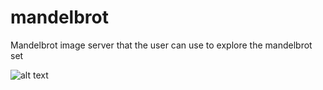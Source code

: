 # mandelbrot
Mandelbrot image server that the user can use to explore the mandelbrot set

![alt text](https://www.cse.unsw.edu.au/~cs1511/17s2/assignments/assign1/mandelbrot-712.jpg)
